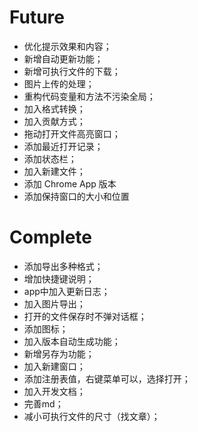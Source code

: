 # Future

- 优化提示效果和内容；
- 新增自动更新功能；
- 新增可执行文件的下载；
- 图片上传的处理；
- 重构代码变量和方法不污染全局；
- 加入格式转换；
- 加入贡献方式；
- 拖动打开文件高亮窗口；
- 添加最近打开记录；
- 添加状态栏；
- 加入新建文件；
- 添加 Chrome App 版本
- 添加保持窗口的大小和位置


# Complete

- 添加导出多种格式；
- 增加快捷键说明；
- app中加入更新日志；
- 加入图片导出；
- 打开的文件保存时不弹对话框；
- 添加图标；
- 加入版本自动生成功能；
- 新增另存为功能；
- 加入新建窗口；
- 添加注册表值，右键菜单可以，选择打开；
- 加入开发文档；
- 完善md；
- 减小可执行文件的尺寸（找文章）；